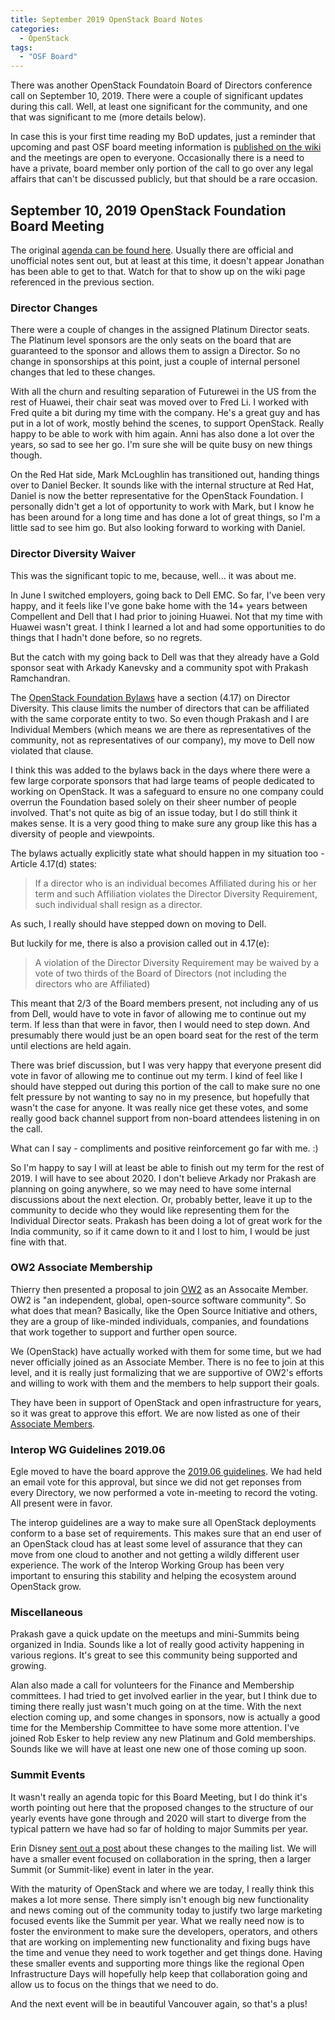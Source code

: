 ```yaml
---
title: September 2019 OpenStack Board Notes
categories:
  - OpenStack
tags:
  - "OSF Board"
---
```


There was another OpenStack Foundatoin Board of Directors conference call on
September 10, 2019. There were a couple of significant updates during this
call. Well, at least one significant for the community, and one that was
significant to me (more details below).

In case this is your first time reading my BoD updates, just a reminder that
upcoming and past OSF board meeting information is
[published on the
wiki](https://wiki.openstack.org/wiki/Governance/Foundation#OpenStack_Board_of_Director_Meetings)
and the meetings are open to everyone. Occasionally there is a need to have a
private, board member only portion of the call to go over any legal affairs
that can't be discussed publicly, but that should be a rare occasion.

## September 10, 2019 OpenStack Foundation Board Meeting

The original [agenda can be found
here](https://wiki.openstack.org/wiki/Governance/Foundation/10September2019BoardMeeting).
Usually there are official and unofficial notes sent out, but at least at this
time, it doesn't appear Jonathan has been able to get to that. Watch for that
to show up on the wiki page referenced in the previous section.

### Director Changes

There were a couple of changes in the assigned Platinum Director seats. The
Platinum level sponsors are the only seats on the board that are guaranteed to
the sponsor and allows them to assign a Director. So no change in sponsorships
at this point, just a couple of internal personel changes that led to these
changes.

With all the churn and resulting separation of Futurewei in the US from the
rest of Huawei, their chair seat was moved over to Fred Li. I worked with Fred
quite a bit during my time with the company. He's a great guy and has put in a
lot of work, mostly behind the scenes, to support OpenStack. Really happy to be
able to work with him again. Anni has also done a lot over the years, so sad to
see her go. I'm sure she will be quite busy on new things though.

On the Red Hat side, Mark McLoughlin has transitioned out, handing things over
to Daniel Becker. It sounds like with the internal structure at Red Hat, Daniel
is now the better representative for the OpenStack Foundation. I personally
didn't get a lot of opportunity to work with Mark, but I know he has been
around for a long time and has done a lot of great things, so I'm a little sad
to see him go. But also looking forward to working with Daniel.

### Director Diversity Waiver

This was the significant topic to me, because, well... it was about me.

In June I switched employers, going back to Dell EMC. So far, I've been very
happy, and it feels like I've gone bake home with the 14+ years between
Compellent and Dell that I had prior to joining Huawei. Not that my time with
Huawei wasn't great. I think I learned a lot and had some opportunities to do
things that I hadn't done before, so no regrets.

But the catch with my going back to Dell was that they already have a Gold
sponsor seat with Arkady Kanevsky and a community spot with Prakash
Ramchandran.

The [OpenStack Foundation
Bylaws](https://wiki.openstack.org/wiki/Governance/Foundation/Bylaws) have a
section (4.17) on Director Diversity. This clause limits the number of
directors that can be affiliated with the same corporate entity to two. So even
though Prakash and I are Individual Members (which means we are there as
representatives of the community, not as representatives of our company), my
move to Dell now violated that clause.

I think this was added to the bylaws back in the days where there were a few
large corporate sponsors that had large teams of people dedicated to working on
OpenStack. It was a safeguard to ensure no one company could overrun the
Foundation based solely on their sheer number of people involved. That's not
quite as big of an issue today, but I do still think it makes sense. It is a
very good thing to make sure any group like this has a diversity of people and
viewpoints.

The bylaws actually explicitly state what should happen in my situation too -
Article 4.17(d) states:

> If a director who is an individual becomes Affiliated
> during his or her term and such Affiliation violates the Director Diversity
> Requirement, such individual shall resign as a director.

As such, I really should have stepped down on moving to Dell.

But luckily for me, there is also a provision called out in 4.17(e):

> A violation of the Director Diversity Requirement may be waived by a vote of
> two thirds of the Board of Directors (not including the directors who are
> Affiliated)

This meant that 2/3 of the Board members present, not including any of us from
Dell, would have to vote in favor of allowing me to continue out my term. If
less than that were in favor, then I would need to step down. And presumably
there would just be an open board seat for the rest of the term until elections
are held again.

There was brief discussion, but I was very happy that everyone present did vote
in favor of allowing me to continue out my term. I kind of feel like I should
have stepped out during this portion of the call to make sure no one felt
pressure by not wanting to say no in my presence, but hopefully that wasn't the
case for anyone. It was really nice get these votes, and some really good back
channel support from non-board attendees listening in on the call.

What can I say - compliments and positive reinforcement go far with me. :)

So I'm happy to say I will at least be able to finish out my term for the rest
of 2019. I will have to see about 2020. I don't believe Arkady nor Prakash are
planning on going anywhere, so we may need to have some internal discussions
about the next election. Or, probably better, leave it up to the community to
decide who they would like representing them for the Individual Director seats.
Prakash has been doing a lot of great work for the India community, so if it
came down to it and I lost to him, I would be just fine with that.

### OW2 Associate Membership

Thierry then presented a proposal to join [OW2](https://www.ow2.org/) as an
Assocaite Member. OW2 is "an independent, global, open-source software
community". So what does that mean? Basically, like the Open Source Initiative
and others, they are a group of like-minded individuals, companies, and
foundations that work together to support and further open source.

We (OpenStack) have actually worked with them for some time, but we had never
officially joined as an Associate Member. There is no fee to join at this
level, and it is really just formalizing that we are supportive of OW2's
efforts and willing to work with them and the members to help support their
goals.

They have been in support of OpenStack and open infrastructure for years, so it
was great to approve this effort. We are now listed as one of their [Associate
Members](https://www.ow2.org/view/Membership_Joining/Associate_Organizations).

### Interop WG Guidelines 2019.06

Egle moved to have the board approve the [2019.06
guidelines](https://review.opendev.org/#/c/663154). We had held an email vote
for this approval, but since we did not get reponses from every Directory, we
now performed a vote in-meeting to record the voting. All present were in
favor.

The interop guidelines are a way to make sure all OpenStack deployments conform
to a base set of requirements. This makes sure that an end user of an OpenStack
cloud has at least some level of assurance that they can move from one cloud to
another and not getting a wildly different user experience. The work of the
Interop Working Group has been very important to ensuring this stability and
helping the ecosystem around OpenStack grow.

### Miscellaneous

Prakash gave a quick update on the meetups and mini-Summits being organized in
India. Sounds like a lot of really good activity happening in various regions.
It's great to see this community being supported and growing.

Alan also made a call for volunteers for the Finance and Membership committees.
I had tried to get involved earlier in the year, but I think due to timing
there really just wasn't much going on at the time. With the next election
coming up, and some changes in sponsors, now is actually a good time for the
Membership Committee to have some more attention. I've joined Rob Esker to help
review any new Platinum and Gold memberships. Sounds like we will have at least
one new one of those coming up soon.

### Summit Events

It wasn't really an agenda topic for this Board Meeting, but I do think it's
worth pointing out here that the proposed changes to the structure of our
yearly events have gone through and 2020 will start to diverge from the typical
pattern we have had so far of holding to major Summits per year.

Erin Disney [sent out a
post](http://lists.openstack.org/pipermail/foundation/2019-September/002794.html)
about these changes to the mailing list. We will have a smaller event focused
on collaboration in the spring, then a larger Summit (or Summit-like) event in
later in the year.

With the maturity of OpenStack and where we are today, I really think this
makes a lot more sense. There simply isn't enough big new functionality and
news coming out of the community today to justify two large marketing focused
events like the Summit per year. What we really need now is to foster the
environment to make sure the developers, operators, and others that are working
on implementing new functionality and fixing bugs have the time and venue they
need to work together and get things done. Having these smaller events and
supporting more things like the regional Open Infrastructure Days will
hopefully help keep that collaboration going and allow us to focus on the
things that we need to do.

And the next event will be in beautiful Vancouver again, so that's a plus!
